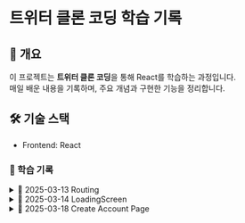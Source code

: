 # 트위터 클론 코딩 학습 기록  

## 📌 개요  
이 프로젝트는 **트위터 클론 코딩**을 통해 React를 학습하는 과정입니다.  
매일 배운 내용을 기록하며, 주요 개념과 구현한 기능을 정리합니다.  

## 🛠️ 기술 스택  
- Frontend: React  

### 📆 학습 기록  

<details>
  <summary>📅 2025-03-13  Routing</summary>

- React Router 설정 (`react-router-dom` 활용)  
- `createBrowserRouter`를 사용한 라우팅 구조 생성  
- `Outlet`을 활용한 레이아웃 컴포넌트 적용  
- 로그인 및 회원가입 페이지는 레이아웃에서 제외  
- `styled-components`를 사용한 글로벌 스타일 적용 (`createGlobalStyle`)  

</details>

<details>
  <summary>📅 2025-03-14  LoadingScreen</summary>

- **Firebase Authentication을 위한 로딩 처리 로직 추가**  
  - `isLoading` 상태(`useState`)를 활용하여 초기값을 `true`로 설정  
  - Firebase가 사용자 인증 정보를 확인할 시간을 확보하기 위해 `async` 함수 `init` 생성  
  - `useEffect`를 사용하여 컴포넌트 마운트 시 `init` 실행 → Firebase 확인 후 `isLoading`을 `false`로 변경  
  - `isLoading` 값에 따라 **로딩 화면 (`LoadingScreen`) 또는 `RouterProvider` 렌더링**  

#### 🆕 새롭게 알게 된 개념  

<details>
  <summary>1. &lt;Wrapper&gt; 태그</summary>

- `styled-components`를 사용할 때, **스타일이 적용된 컨테이너 컴포넌트**로 활용됨.  
- `div` 대신 **`styled.div`를 생성하여** `Wrapper`처럼 사용 가능.  
- 일반적으로 **레이아웃을 잡거나 특정 스타일을 적용할 때 유용**함.  

</details>

<details>
  <summary>2. `useEffect(() => { init(); }, []);` 구조</summary>

- `useEffect`는 **리액트 컴포넌트가 렌더링될 때 실행되는 사이드 이펙트 처리용 함수**.  
- 위 코드의 역할:  
  1. **컴포넌트가 처음 렌더링될 때(`[]` 의존성 배열이 빈 배열이므로)** `init()` 함수를 실행.  
  2. `init()`은 Firebase가 사용자 정보를 확인하는 **비동기 함수**.  
  3. Firebase 확인이 끝나면 `isLoading` 상태를 `false`로 변경.  
- 핵심 개념:  
  - `useEffect`의 **두 번째 인자로 빈 배열 `[]`을 넘기면, 마운트 시 한 번만 실행됨**.  
  - `useEffect` 내부에서 `init()` 호출 → **초기 설정 및 비동기 데이터 로딩 처리 가능**.  

</details>

</details>

<details>
  <summary>📅 2025-03-18  Create Account Page</summary>

- **회원가입 페이지 UI 및 입력 로직 구현**  
  - `styled-components`를 활용하여 **Wrapper, Form, Input 컴포넌트 생성**  
  - `useState`를 활용하여 **name, email, password 상태 관리**  
  - `onChange` 이벤트 핸들러를 활용하여 **입력값을 상태와 연결**  
  - `onSubmit` 이벤트 핸들러를 활용하여 **폼 제출 시 값 확인 (console.log)**  

- **회원가입 로딩 상태 처리**  
  - `isLoading` 상태(`useState`)를 활용하여 **회원가입 중 로딩 화면 표시**  
  - `try-catch-finally` 블록을 활용하여 **Firebase 연동 시 로딩 상태 변경**  
  - 에러 발생 시 **에러 메시지 상태(`error`) 추가 및 화면에 표시**  

- **스타일링 개선 (CSS 적용)**  
  - `styled-components`를 활용하여 **입력 필드 및 버튼 스타일 적용**  
  - `Wrapper`를 사용해 **회원가입 페이지를 화면 중앙에 정렬**  
  - `input[type="submit"]`에 **hover 효과 추가 (opacity 조정)**  

#### 🆕 새롭게 알게 된 개념  

<details>
  <summary>4. `e.preventDefault();` 를 사용한 새로고침 방지</summary>

- `e.preventDefault();`는 **HTML 폼이 기본적으로 실행하는 새로고침 동작을 막아주는 역할**을 함.  
- 폼이 제출될 때 페이지가 리로드되지 않도록 하여 **비동기 처리(Firebase 연동 등)를 원활하게 수행할 수 있음**.  
- `onSubmit` 이벤트 핸들러에서 호출하여 **입력된 데이터를 유지한 상태로 처리 가능**.  

```jsx
const onSubmit = (event) => {
  event.preventDefault(); // 폼 제출 시 새로고침 방지
  console.log(name, email, password);
};

</details>

</details>

 <details>
  <summary>📅 2025-03-20  2.4 Firebase Authentication</summary>

- **Firebase를 활용한 회원가입 기능 구현**  
  - `createUserWithEmailAndPassword`를 사용하여 **Firebase 인증으로 사용자 계정 생성**  
  - `updateProfile`을 사용하여 **사용자의 Display Name 설정**  
  - `navigate`를 활용하여 **회원가입 완료 후 홈 화면으로 이동**  

- **회원가입 로딩 상태 처리**  
  - `isLoading` 상태(`useState`)를 활용하여 **회원가입 중 로딩 화면 표시**  
  - `try-catch-finally` 블록을 활용하여 **Firebase 연동 시 로딩 상태 변경**  
  - 에러 발생 시 **에러 메시지 상태(`error`) 추가 및 화면에 표시**  

- **회원가입 입력값 유효성 검사**  
  - `name`, `email`, `password`가 비어 있는지 확인하고 비어 있으면 회원가입 진행하지 않음  
  - `isLoading` 상태가 `true`일 때 중복 제출 방지  

- **회원가입 성공 후 자동 로그인 처리**  
  - Firebase는 `createUserWithEmailAndPassword`를 사용하면 **자동으로 로그인된 상태**가 됨  
  - `updateProfile`을 사용하여 사용자 프로필 업데이트 가능  

#### 🆕 새롭게 알게 된 개념  

<details>
  <summary>1. `createUserWithEmailAndPassword` 를 사용한 Firebase 회원가입</summary>

- `createUserWithEmailAndPassword(auth, email, password)`를 사용하면 **Firebase에서 계정을 생성**할 수 있음.  
- 계정 생성이 완료되면 **사용자는 자동으로 로그인됨**.  
- `try-catch` 문을 활용하여 **계정 생성 오류를 감지하고 처리** 가능.  

```jsx
const onSubmit = async (event) => {
  event.preventDefault();
  if (!name || !email || !password || isLoading) return;

  setIsLoading(true);
  try {
    const userCredential = await createUserWithEmailAndPassword(auth, email, password);
    console.log("User created:", userCredential.user);

    // 사용자 프로필 업데이트
    await updateProfile(userCredential.user, { displayName: name });

    // 회원가입 후 홈으로 이동
    navigate("/");
  } catch (error) {
    console.error("Error creating user:", error);
  } finally {
    setIsLoading(false);
  }
};
 </details>

 </details>